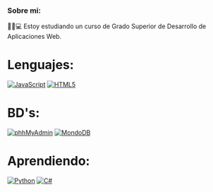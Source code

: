 ### Sobre mi:
🧑‍🎓💻 Estoy estudiando un curso de Grado Superior de Desarrollo de Aplicaciones Web.

# Lenguajes:
[![JavaScript](https://img.shields.io/badge/javascript-black?style=for-the-badge&logo=javascript&color=grey)](https://github.com/ericsaza)
[![HTML5](https://img.shields.io/badge/html5-%23E34F26.svg?style=for-the-badge&logo=html5&logoColor=white)](https://github.com/ericsaza)

# BD's:
[![phhMyAdmin](https://img.shields.io/badge/phpMyAdmin-%23E34F26.svg?style=for-the-badge&logo=phpmyadmin&color=black&logoColor=white)](https://github.com/ericsaza)
[![MondoDB](https://img.shields.io/badge/mongodb-%23E34F26.svg?style=for-the-badge&logo=mongodb&color=darkgreen&logoColor=white)](https://github.com/ericsaza)

# Aprendiendo:
[![Python](https://img.shields.io/badge/python-%23E34F26.svg?style=for-the-badge&logo=python&color=blue&logoColor=yellow)](https://github.com/ericsaza)
[![C#](https://img.shields.io/badge/c%23-%23239120.svg?style=for-the-badge&logo=c-sharp&logoColor=white&color=purple)](https://github.com/ericsaza)
<!--

Here are some ideas to get you started:

- 🔭 I’m currently working on ...
- 🌱 I’m currently learning ...
- 👯 I’m looking to collaborate on ...
- 🤔 I’m looking for help with ...
- 💬 Ask me about ...
- 📫 How to reach me: ...
- 😄 Pronouns: ...
- ⚡ Fun fact: ...
-->
